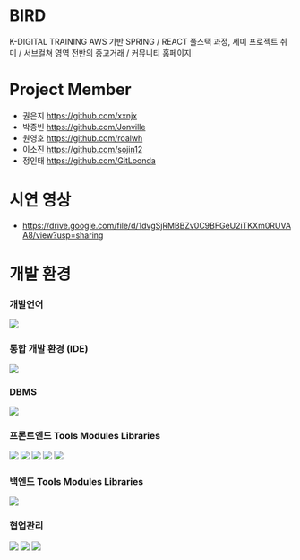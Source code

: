 # BIRD
K-DIGITAL TRAINING AWS 기반 SPRING / REACT 풀스택 과정, 세미 프로젝트 
취미 / 서브컬쳐 영역 전반의 중고거래 / 커뮤니티 홈페이지

# Project Member
- 권은지 https://github.com/xxnjx
- 박종빈 https://github.com/Jonville
- 원영호 https://github.com/roalwh
- 이소진 https://github.com/sojin12
- 정인태 https://github.com/GitLoonda
  
# 시연 영상
- https://drive.google.com/file/d/1dvgSjRMBBZv0C9BFGeU2iTKXm0RUVAA8/view?usp=sharing

# 개발 환경
<h3> 개발언어 </h3> 
	<img src="https://img.shields.io/badge/Java-007396?style=flat&logo=Conda-Forge&logoColor=white" />
<h3> 통합 개발 환경 (IDE) </h3>   
	<img src="https://img.shields.io/badge/Eclipse%20IDE-2C2255?&style=flat&logo=Eclipse%20IDE&logoColor=white" />
<h3> DBMS </h3>  
	<img src="https://img.shields.io/badge/mariadb-003545?style=flat&logo=mariadb&logoColor=white" />
<h3> 프론트엔드 Tools Modules Libraries </h3>
	<img src="https://img.shields.io/badge/vue.js-4FC08D?style=flat&logo=vue.js&logoColor=white" />
	<img src="https://img.shields.io/badge/HTML5-E34F26?style=flat&logo=HTML5&logoColor=white" />
	<img src="https://img.shields.io/badge/CSS3-1572B6?style=flat&logo=CSS3&logoColor=white" />
	<img src="https://img.shields.io/badge/JavaScript-F7DF1E?style=flat&logo=JavaScript&logoColor=white" />
  <img src="https://img.shields.io/badge/jquery-0769AD?style=flat&logo=jquery&logoColor=white">
<h3> 백엔드 Tools Modules Libraries </h3>
	<img src="https://img.shields.io/badge/SpringBoot-6DB33F?style=flat&logo=SpringBoot&logoColor=white" />
<h3> 협업관리 </h3>
<img src="https://img.shields.io/badge/Git-000000?style=flat&logo=git&logoColor=white" />
<img src="https://img.shields.io/badge/GitHub-000000?style=flat&logo=github&logoColor=white" />
<img src="https://img.shields.io/badge/Figma-F05032?style=flat&logo=figma&logoColor=white" />


	
	


